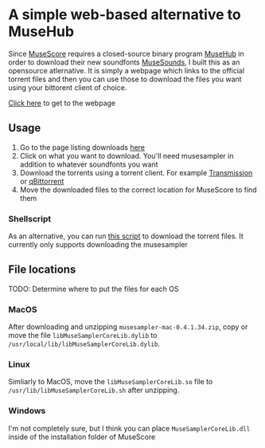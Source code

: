# A simple web-based alternative to MuseHub

Since [MuseScore](https://musescore.org/) requires a closed-source binary program [MuseHub](https://www.musehub.com/) in order to download their new soundfonts [MuseSounds](https://musescore.org/en/handbook/4/installing-muse-sounds), I built this as an opensource atlernative. It is simply a webpage which links to the official torrent files and then you can use those to download the files you want using your bittorent client of choice.

[Click here](https://anka-213.github.io/musehub-html) to get to the webpage

## Usage
1. Go to the page listing downloads [here](https://anka-213.github.io/musehub-html)
2. Click on what you want to download. You'll need musesampler in addition to whatever soundfonts you want
3. Download the torrents using a torrent client. For example [Transmission](https://transmissionbt.com/) or [qBittorrent](https://www.qbittorrent.org/)
4. Move the downloaded files to the correct location for MuseScore to find them

### Shellscript
As an alternative, you can run [this script](./get_musesampler.sh) to download the torrent files. It currently only supports downloading the musesampler

## File locations

TODO: Determine where to put the files for each OS

### MacOS

After downloading and unzipping `musesampler-mac-0.4.1.34.zip`, copy or move the file `libMuseSamplerCoreLib.dylib` to `/usr/local/lib/libMuseSamplerCoreLib.dylib`.

### Linux

Simliarly to MacOS, move the `libMuseSamplerCoreLib.so` file to `/usr/lib/libMuseSamplerCoreLib.sh` after unzipping.

### Windows

I'm not completely sure, but I think you can place `MuseSamplerCoreLib.dll` inside of the installation folder of MuseScore
